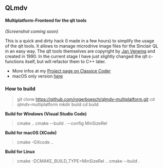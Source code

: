 
## QLmdv
#### Multiplatform-Frontend for the qlt tools

*(Screenshot coming soon)*

This is a quick and dirty hack (I made in a few hours) to simplify the usage of the qlt tools.
It allows to manage microdrive image files for the Sinclair QL in an easy way.
The qlt tools themselves are copyright by [Jan Venema](http://web.inter.nl.net/hcc/A.Jaw.Venema/) and created in 1990.
In the current stage I have just slightly changed the qlt c-functions itself, but will refactor them to C++ later.

- More infos at my [Project page on Classice Coder](http://classicscoder.com/projects.html)
- macOS only version [here](https://github.com/rogerboesch/qlmdv)

### How to build

> git clone https://github.com/rogerboesch/qlmdv-multiplatform.git
> cd qlmdv-multiplatform
> mkdir build
> cd build

**Build for Windows (Visual Studio Code)**

> cmake ..
> cmake --build . --config MinSizeRel


**Build for macOS (XCode)**

> cmake -GXcode ..


**Build for Linux**

> cmake -DCMAKE_BUILD_TYPE=MinSizeRel ..
> cmake --build .